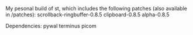 My pesonal build of st, which includes the following patches (also available in /patches):
scrollback-ringbuffer-0.8.5 clipboard-0.8.5 alpha-0.8.5 

Dependencies: pywal terminus picom 
